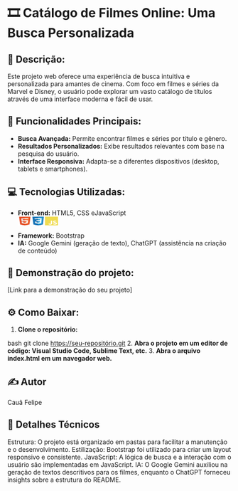 # 🎞 Catálogo de Filmes Online: Uma Busca Personalizada

## 📑 Descrição:
Este projeto web oferece uma experiência de busca intuitiva e personalizada para amantes de cinema. 
Com foco em filmes e séries da Marvel e Disney, o usuário pode explorar um vasto catálogo de títulos
através de uma interface moderna e fácil de usar.

## 📌 Funcionalidades Principais:
* **Busca Avançada:** Permite encontrar filmes e séries por título e gênero.
* **Resultados Personalizados:** Exibe resultados relevantes com base na pesquisa do usuário.
* **Interface Responsiva:** Adapta-se a diferentes dispositivos (desktop, tablets e smartphones).

## 💻 Tecnologias Utilizadas:
* **Front-end:** HTML5, CSS eJavaScript<div style="display: flex">
  <img align="center" alt="Cauã-HTML" height="20" width="30" src="https://raw.githubusercontent.com/devicons/devicon/master/icons/html5/html5-original.svg">
  <img align="center" alt="Cauã-CSS" height="20" width="30" src="https://raw.githubusercontent.com/devicons/devicon/master/icons/css3/css3-original.svg">
  <img align="center" alt="Cauã-Js" height="20" width="30" src="https://raw.githubusercontent.com/devicons/devicon/master/icons/javascript/javascript-plain.svg">
</div>

* **Framework:** Bootstrap
* **IA:** Google Gemini (geração de texto), ChatGPT (assistência na criação de conteúdo)

## 👀 Demonstração do projeto:
[Link para a demonstração do seu projeto]

## ⚙ Como Baixar:
1. **Clone o repositório:**
   
bash
   git clone https://seu-repositório.git
2. **Abra o projeto em um editor de código: Visual Studio Code, Sublime Text, etc.**
3. **Abra o arquivo index.html em um navegador web.**

## ✍ Autor
Cauã Felipe

## 🔩 Detalhes Técnicos
Estrutura: O projeto está organizado em pastas para facilitar a manutenção e o desenvolvimento.
Estilização: Bootstrap foi utilizado para criar um layout responsivo e consistente.
JavaScript: A lógica de busca e a interação com o usuário são implementadas em JavaScript.
IA: O Google Gemini auxiliou na geração de textos descritivos para os filmes, enquanto o ChatGPT forneceu insights sobre a estrutura do README.
